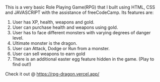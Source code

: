This is a very basic Role Playing Game(RPG) that I built using HTML, CSS and JAVASCRIPT with the assistance of freeCodeCamp. Its features are:
1) User has XP, health, weapons and gold.
2) User can purchase health and weapons using gold.
3) User has to face different monsters with varying degrees of danger level.
4) Ultimate monster is the dragon.
5) User can Attack, Dodge or Run from a monster.
6) User can sell weapons to earn gold
7) There is an additional easter egg feature hidden in the game. (Play to find out!)

Check it out @ https://rpg-dragon.vercel.app/
